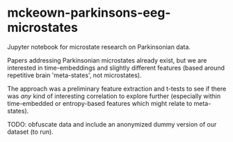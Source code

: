# mckeown-parkinsons-eeg-microstates

Jupyter notebook for microstate research on Parkinsonian data.

Papers addressing Parkinsonian microstates already exist, but we are interested in time-embeddings and slightly different features (based around repetitive brain 'meta-states', not microstates).

The approach was a preliminary feature extraction and t-tests to see if there was *any* kind of interesting correlation to explore further (especially within time-embedded or entropy-based features which might relate to meta-states).

TODO: obfuscate data and include an anonymized dummy version of our dataset (to run).
